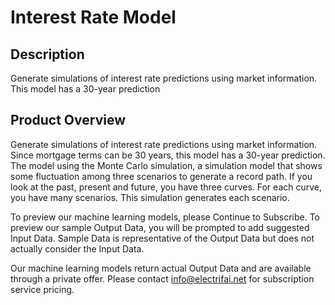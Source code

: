 # Interest Rate Model

## Description
Generate simulations of interest rate predictions using market information. This model has a 30-year prediction

## Product Overview
Generate simulations of interest rate predictions using market information. Since mortgage terms can be 30 years, 
this model has a 30-year prediction. The model using the Monte Carlo simulation, a simulation model that shows some
 fluctuation among three scenarios to generate a record path. If you look at the past, present and future, you have
 three curves. For each curve, you have many scenarios. This simulation generates each scenario.

To preview our machine learning models, please Continue to Subscribe. To preview our sample Output Data, you will be
 prompted to add suggested Input Data. Sample Data is representative of the Output Data but does not actually consider the Input Data.

Our machine learning models return actual Output Data and are available through a private offer. Please contact 
info@electrifai.net for subscription service pricing.
 
